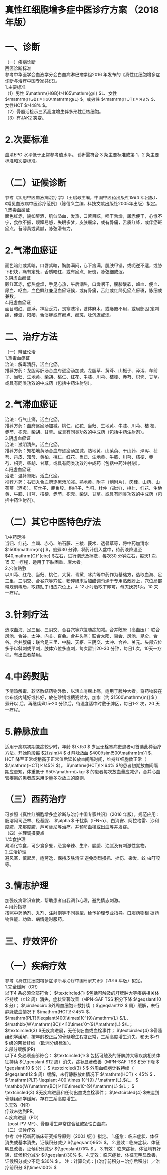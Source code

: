 # 真性红细胞增多症中医诊疗方案 （2018 年版）  
# 一、诊断  
（一）疾病诊断  
西医诊断标准  
参考中华医学会血液学分会白血病淋巴瘤学组2016 年发布的《真性红细胞增多症诊断与治疗中国专家共识》。  
1.主要标准  
（1）男性 $\mathrm{HGB}\!>\!165\mathrm{g/I} $L、女性 $\mathrm{HGB}\!>\!160\mathrm{g/L} $，或男性 $\mathrm{HCT}\!>\!49\% $、女性HCT $>\!48\% $。  
（2）骨髓活检示三系高度增生伴多形性巨核细胞。  
（3）有JAK2 突变。  
# 2.次要标准  
血清EPO 水平低于正常参考值水平。 诊断需符合 3 条主要标准或第 1、2 条主要标准和次要标准。  
# （二）证候诊断  
参考《实用中医血液病治疗学》（王启政主编，中国中医药出版社1994 年出版）、《常见血液病中医诊疗范例》（陈信义主编，科技文献出版社2005年出版）拟定。  
1.热毒血瘀证  
面色红赤，貌如醉酒，肌似溢血，发热，口苦目眩，咽干舌燥，尿赤便干，心悸不宁，食欲不振，烦躁易怒，失眠多梦，皮肤瘙痒，或有骨痛，舌质红绛，或伴瘀斑瘀点，苔薄黄或黄腻，脉弦滑有力。  
# 2.气滞血瘀证  
面色暗红或紫暗，口唇紫暗，胸胁满闷，心下痞满，肌肤甲错，或呃逆不适，或胁下积块，痛有定处，舌质暗红，或有瘀点、瘀斑，脉弦细或涩。  
3.阴虚血瘀证  
颧红耳赤，低热虚烦，手足心热，午后潮热，口燥咽干，腰膝酸软，衄血、便血、尿血、呕血，血色鲜红兼见血瘀证候，或有骨痛，舌红或红绛见瘀点瘀斑，脉细或兼数。  
4.阳虚血瘀证  
面目暗红、虚浮，神疲乏力，畏寒肢冷，肢体麻木，或痿废不用，或局部固 定刺痛，便溏，阳痿，舌淡胖或有瘀点、瘀斑，脉沉迟或涩。  
# 二、治疗方法  
（一）辨证论治  
1.热毒血瘀证  
治法：解毒清肝，活血化瘀。  
推荐方药：龙胆泻肝汤合血府逐瘀汤加减。龙胆草、黄芩、山栀子、泽泻、车前子、当归、生地黄、柴胡、桃仁、红花、牛膝、川芎、桔梗、赤芍、枳壳、甘草。或具有同类功效的中成药（包括中药注射剂）。  
# 2.气滞血瘀证  
治法：行气止痛，活血化瘀。  
推荐方药：血府逐瘀汤加减。桃仁、红花、当归、生地黄、牛膝、川芎、桔 梗、赤芍、枳壳、柴胡、甘草。或具有同类功效的中成药（包括中药注射剂）。  
3.阴虚血瘀证  
治法：滋阴清热，活血化瘀。  
推荐方药：知柏地黄汤合血府逐瘀汤加减。熟地黄、山茱萸、干山药、泽泻、茯苓、丹皮、知母、黄柏、桃仁、红花、当归、生地黄、牛膝、川芎、桔梗、赤 芍、枳壳、柴胡、甘草。或具有同类功效的中成药（包括中药注射剂）。  
4.阳虚血瘀证  
治法：温补肾阳，活血化瘀。  
推荐方药：右归丸合血府逐瘀汤加减。熟地黄、附子（炮附片）、肉桂、山药、山茱萸（酒炙）、菟丝子、鹿角胶、枸杞子、当归、杜仲（盐炒）、桃仁、红花、生地黄、牛膝、川芎、桔梗、赤芍、枳壳、柴胡、甘草。或具有同类功效的中成药（包括中药注射剂）。  
# （二）其它中医特色疗法  
1.中药足浴  
当归、红花、血竭、赤芍、络石藤、三棱、莪术、透骨草等，将中药加清水 $1500\mathrm{m}] $，煎煮30 分钟，将药汁倒入盆中，待药液降温至 $40\,mathrm{C}^{circ} $左右，进行泡洗及擦洗，每次30 分钟左右，每天1 次，15 天一疗程，适用于下肢困重、麻木者。  
2.穴位贴敷  
以川芎、红花、当归、桃仁、大黄、青黛、冰片等中药作为基础方，选取血海、足三里、三阴交、合谷穴等穴位，粉碎研末后加醋调匀涂于专用贴敷膜上，穴位局部常规消毒后，取药贴于相应穴位上，4-12 小时后取下即可，每天换药1次，10 天一疗程。  
# 3.针刺疗法  
选取血海、足三里、三阴交、合谷穴等穴位随症加减。合并眩晕（高血压）：联合风池、合谷、太冲、内关、百会。合并头痛：联合太阳、百会、风池、昆仑、合谷。合并腹痛：联合足三里、中脘、天枢、三阴交、太冲、合谷、关元。头部穴位多予以斜刺或平刺，肢体穴位多直刺，每次留针20-30 分钟，每日1 次，10天一疗程。有出血者禁用。  
# 4.中药熨贴  
予清热解毒、软坚散结药物外敷，以活血消癥止痛，适用于脾肿大者。将药物装在纱布袋内缝好或扎好，放在砂锅或搪瓷盆内，加水（约 $1500\mathrm{m}] $ ）煮开以 后，再继续煮15-20 分钟后，待温度适中时敷于脾区，每日1-2 次，20 天一疗程。  
# 5.静脉放血  
适用于疾病初期兼症较少时，年龄 ${<}50 $ 岁且无栓塞病史患者可首选此种治疗方法。开始阶段每 $2{\sim}4 $ d 静脉放血 $400\!\sim\!500\mathrm{m}1 $，HCT 降至正常或稍高于正常值后延长放血间隔时间，维持红细胞数正常（ $.\mathrm{HCT}\!<\!45\% $）。 $\mathrm{HCT}\!>\!64\% $的患者初期放血间隔期应更短，体重低于 $50~\mathrm{~kg} $ 的患者每次放血量应减少，合并心血管疾患的患者应采用少量多次放血的原则。  
# （三）西药治疗  
可参照《真性红细胞增多症诊断与治疗中国专家共识》（2016 年版），规范应用：肠溶阿司匹林、羟基脲、 $\alpha $ 干扰素（IFN-α）、白消安、阿拉格雷、沙利度胺、来那度胺、芦可替尼等治疗。并预防血栓或出血等并发症。  
（四）护理调摄要点  
1.饮食护理  
易消化饮食，可少食多餐，忌食辛辣、生冷、腥膻、油腻及有刺激性食物。  
2.生活护理  
避风寒，慎起居，适劳逸，保持皮肤清洁,避免剧烈搔抓、挫伤、染发、蚊 虫叮咬等。  
# 3.情志护理  
加强疾病常识宣教，帮助患者自我调节心理，避免情志刺激。  
4.用药指导  
按照中药汤剂、丸剂、注射剂等不同类型，给予护理专业指导。口服药物根 据药物性能、功效、病情适时服药。  
# 三、疗效评价  
# （一）疾病疗效  
参考《真性红细胞增多症诊断与治疗中国专家共识》（2016 年版）拟定。  
1.完全缓解（CR）  
以下4 条必须全部符合： $\textcircled{1} $包括可触及的肝脾肿大等疾病相关体征持续（≥12 周）消失，症状显著改善（MPN-SAF TSS 积分下降 $\geqslant\!10 $ 分）； $\circledcirc $外周血细胞计数持续（ $\geqslant\!12 $ 周）缓解，未行静脉放血情况下 $\mathrm{HCT}\!<\!45\% $、 $\mathrm{PLT}\!\leqslant\!400\!\times\!10^{9}/\mathrm{L} $/L、 $\mathbb{W}\mathrm{BC}\!<\!10\times10^{9}/\mathrm{L} $/L； $\textcircled{3} $无疾病进展，无任何出血或血栓事件； $\textcircled{4} $骨髓组织学缓解，按年龄校正后的骨髓增生程度正常，三系高度增生消失，和无 $>\!1 $  级的网状纤维 （欧洲分级标准）。  
2.部分缓解(PR)  
以下4 条必须全部符合： $\textcircled{1} $ 包括可触及的肝脾肿大等疾病相关体征持续   $(\,\geqslant $12 周）消失，症状显著改善（MPN-SAF TSS 积分下降 $   \geqslant\!10 $ 分）；  $ \textcircled{3} $  $ 外周血细胞计数持续（ $\geqslant\!12 $ 周）缓解，未行静脉放血情况下  $\mathrm{HCT} < 45\% $ 、 $ \mathrm{PLT} \leqslant 400 \times 10^{9} / \mathrm{L}.$/L、 $ \mathbb{W}\mathrm{BC}\!<\!10\times10^{9}/\mathrm{L} $/L； $ \textcircled{3} $无疾病进展和任何出血或血栓事件； $\textcircled{4} $未达到骨髓组织学缓解，存在三系高度增生。  
3.无效（NR）  
疗效未达到PR。  
4.疾病进展（PD）  
（post-PV MF）、骨髓增生异常综合征或急性白血病。  
（二）证候疗效  
参考《中药新药临床研究指导原则（2002 版）》拟定。 1.痊愈：临床症状、体征消失或基本消失，证候积分减少 ${\geqslant}95\% $。 2.显效：临床症状、体征明显改善，证候积分减少 ${\geqslant}70\% $ 。  3.有效：临床症状、体征均有好转，证候积分减少 ${\geqslant}30\% $。 4.无效：临床症状、体征无明显改善，证候积分减少不足 $30\% $ 。  注：计算公式：[（治疗前积分－治疗后积分）／治疗前积分 $]\times100\% $  
